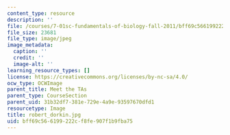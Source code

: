 ```yaml
---
content_type: resource
description: ''
file: /courses/7-01sc-fundamentals-of-biology-fall-2011/bff69c566199222cf8fe907f1b9fba75_robert_dorkin.jpg
file_size: 23681
file_type: image/jpeg
image_metadata:
  caption: ''
  credit: ''
  image-alt: ''
learning_resource_types: []
license: https://creativecommons.org/licenses/by-nc-sa/4.0/
ocw_type: OCWImage
parent_title: Meet the TAs
parent_type: CourseSection
parent_uid: 31b32df7-381e-729e-4a9e-93597670dfd1
resourcetype: Image
title: robert_dorkin.jpg
uid: bff69c56-6199-222c-f8fe-907f1b9fba75
---
```

